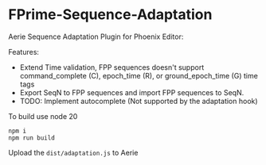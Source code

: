 # FPrime-Sequence-Adaptation

Aerie Sequence Adaptation Plugin for Phoenix Editor:

Features:

- Extend Time validation, FPP sequences doesn't support command_complete (C), epoch_time (R), or ground_epoch_time (G) time tags
- Export SeqN to FPP sequences and import FPP sequences to SeqN.
- TODO: Implement autocomplete (Not supported by the adaptation hook)

To build use node 20

```
npm i
npm run build
```

Upload the `dist/adaptation.js` to Aerie
